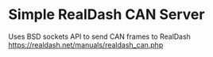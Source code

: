 # Simple RealDash CAN Server
Uses BSD sockets API to send CAN frames to RealDash
https://realdash.net/manuals/realdash_can.php
